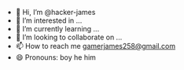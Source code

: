 - 👋 Hi, I’m @hacker-james
- 👀 I’m interested in ...
- 🌱 I’m currently learning ...
- 💞️ I’m looking to collaborate on ...
- 📫 How to reach me gamerjames258@gmail.com
- 😄 Pronouns: boy he him

<!---
hacker-james/hacker-james is a ✨ special ✨ repository because its `README.md` (this file) appears on your GitHub profile.
You can click the Preview link to take a look at your changes.
--->
